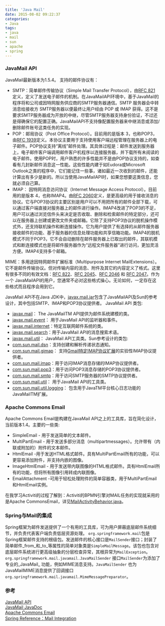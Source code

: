 ```yaml
---
title: 'Java Mail'
date: 2015-08-02 09:22:37
categories: 
- Java
tags: 
- java
- mail
- sun
- apache
- spring
---
```

### JavaMail API

JavaMail最新版本为1.5.4。 支持的邮件协议有：
- SMTP：简单邮件传输协议（Simple Mail Transfer Protocol），由[RFC 821](http://www.imc.org/rfc821) 定义，定义了发送电子邮件的机制。在JavaMailAPI环境中，基于JavaMail的程序将和公司或因特网服务供应商的SMTP服务器通信。SMTP 服务器会中转消息给接收方 SMTP服务器以便最终让用户经由 POP 或 IMAP 获得。这不是要求SMTP服务器成为开放的中继，尽管SMTP服务器支持身份验证，不过还是得确保它的配置正确。JavaMailAPI不支持像配置服务器来中继消息或添加/删除邮件账号这类任务的实现。
- POP：邮局协议（Post Office Protocol）。目前用的是版本 3，也称POP3，由[RFC 1939](http://www.imc.org/rfc1939)定义。本协议主要用于支持使用客户端远程管理在服务器上的电子邮件。POP协议支持“离线”邮件处理。其具体过程是：邮件发送到服务器上，电子邮件客户端调用邮件客户机程序以连接服务器，并下载所有未阅读的电子邮件。使用POP时，用户熟悉的许多性能并不是由POP协议支持的，如查看有几封新邮件消息这一性能。这些性能内建于如Eudora或Microsoft Outlook之类的程序中，它们能记住一些事，诸如最近一次收到的邮件，还能计算出有多少是新的。所以当使用JavaMailAPI时，如果您想要这类信息，您就必须自己算。
- IMAP： 因特网消息访问协议（Internet Message Access Protocol）。目前用的是版本 4，也称IMAP4。由[RFC 2060](http://www.imc.org/rfc2060)定义，是更高级的用于接收消息的协议。它与POP3协议的主要区别是用户可以不用把所有的邮件全部下载，可以通过客户端直接对服务器上的邮件进行操作。IMAP4改进了POP3的不足，用户可以通过浏览信件头来决定是否收取、删除和检索邮件的特定部分，还可以在服务器上创建或更改文件夹或邮箱。它除了支持POP3协议的脱机操作模式外，还支持联机操作和断连接操作。它为用户提供了有选择的从邮件服务器接收邮件的功能、基于服务器的信息处理功能和共享信箱功能。IMAP4的脱机模式不同于POP3，它不会自动删除在邮件服务器上已取出的邮件，其联机模式和断连接模式也是将邮件服务器作为“远程文件服务器”进行访问，更加灵活方便。IMAP4支持多个邮箱。

MIME：多用途因特网邮件扩展标准（Multipurpose Internet MailExtensions）。它不是邮件传输协议。但对传输内容的消息、附件及其它的内容定义了格式。这里有很多不同的有效文档：[RFC 822](http://www.imc.org/rfc822)、[RFC 2045](http://www.imc.org/rfc2045)、[RFC 2046](http://www.imc.org/rfc2046) 和 [RFC 2047](http://www.imc.org/rfc2047)。作为一个 JavaMailAPI的用户，您通常不必对这些格式操心。无论如何，一定存在这些格式而且程序会用到它。

JavaMail API不在Java JDK中，[javax.mail.jar](https://maven.java.net/content/repositories/releases/com/sun/mail/javax.mail/1.5.4/javax.mail-1.5.4.jar)包含了JavaMailAPI及Sun的参考设计，其中包括SMTP、IMAP和POP3协议提供者。
JavaMail API 类包:
- [javax.mail](https://javamail.java.net/nonav/docs/api/javax/mail/package-summary.html)： The JavaMailTM API提供为邮件系统建模的类。
- [javax.mail.event](https://javamail.java.net/nonav/docs/api/javax/mail/event/package-summary.html)： 用于JavaMail API的监听器和事件。
- [javax.mail.internet](https://javamail.java.net/nonav/docs/api/javax/mail/internet/package-summary.html)：特定互联网邮件系统的类。
- [javax.mail.search](https://javamail.java.net/nonav/docs/api/javax/mail/search/package-summary.html)：用于JavaMail API的消息搜索术语。
- [javax.mail.util](https://javamail.java.net/nonav/docs/api/javax/mail/util/package-summary.html)： JavaMail API工具类。Sun参考设计的类包:
- [com.sun.mail.dsn](https://javamail.java.net/nonav/docs/api/com/sun/mail/dsn/package-summary.html)：支持创建和解析传递状态通知。
- [com.sun.mail.gimap](https://javamail.java.net/nonav/docs/api/com/sun/mail/gimap/package-summary.html)： 支持[Gmail特定IMAP协议扩展](https://developers.google.com/google-apps/gmail/imap_extensions)的实验性IMAP协议提供者。
- [com.sun.mail.imap](https://javamail.java.net/nonav/docs/api/com/sun/mail/imap/package-summary.html)：用于访问IMAP消息存储的IMAP协议提供者。
- [com.sun.mail.pop3](https://javamail.java.net/nonav/docs/api/com/sun/mail/pop3/package-summary.html)：用于访问POP3消息存储的POP3协议提供者。
- [com.sun.mail.smtp](https://javamail.java.net/nonav/docs/api/com/sun/mail/smtp/package-summary.html)：用于访问SMTP服务器的SMTP协议提供者。
- [com.sun.mail.util](https://javamail.java.net/nonav/docs/api/com/sun/mail/util/package-summary.html)： 用于JavaMail API的工具类。
- [com.sun.mail.util.logging](https://javamail.java.net/nonav/docs/api/com/sun/mail/util/logging/package-summary.html)： 包含用于JavaTM平台核心日志功能的JavaMailTM扩展。

### Apache Commons Email

Apache Commons Email是构建在JavaMail API之上的工具库，旨在简化设计，当前版本1.4。主要的一些类:
- SimpleEmail - 用于发送简单的文本邮件。
- MultiPartEmail - 用于发送多部分消息（multipartmessages）。允许带有（内联或附加的）附件的文本邮件。
- HtmlEmail -用于发送HTML格式邮件。具有MultiPartEmail所有的功能，可以更容易添加附件，并支持内嵌的图像。
- ImageHtmlEmail - 用于发送带内联图像的HTML格式邮件。具有HtmlEmail所有的功能，但将所有图像引用转成内联图像。
- EmailAttachment -可用于轻松处理附件的简单容器类，用于MultiPartEmail和HtmlEmail实例。

在我学习Activiti的过程了解到：Activiti的BPMN引擎对MAIL任务的实现就采用的是Apache CommonsEmail，详见[MailActivityBehavior.java](https://github.com/Activiti/Activiti/blob/master/modules/activiti-engine/src/main/java/org/activiti/engine/impl/bpmn/behavior/MailActivityBehavior.java)。

### Spring与Mail的集成

Spring框架为邮件发送提供了一个有用的工具库，可为用户屏蔽底层邮件系统细节，并负责代表客户端负责低层资源处理。
`org.springframework.mail`包是Spring框架邮件支持的根级包。发送邮件的核心接口是`MailSender`接口；封装了简单邮件_from_和_to_等属性的简单对象类是`SimpleMailMessage`。该包也包含对底层邮件系统进行更高级抽象的分层检查异常，其根异常为`MailException`。
`org.springframework.mail.javamail.JavaMailSender` 接口`MailSender`为添加了专业的_JavaMail_ 功能，例如MIME消息支持。`JavaMailSender` 也为JavaMailMIME消息提供了回调接口`org.springframework.mail.javamail.MimeMessagePreparator`。

### 参考

[JavaMail API](https://java.net/projects/javamail/pages/Home)  
[JavaMail JavaDoc](https://javamail.java.net/nonav/docs/api/)  
[Apache Commons Email](https://commons.apache.org/proper/commons-email/)  
[Spring Reference：Mail Integration](http://docs.spring.io/spring/docs/current/spring-framework-reference/html/mail.html)  
[](http://spring.io/guides/gs/rest-hateoas/)  